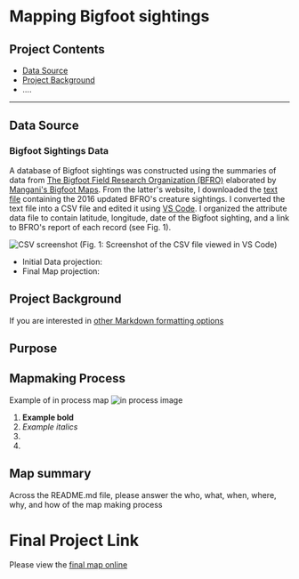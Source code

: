 
# Mapping Bigfoot sightings 


## Project Contents

- [Data Source](#data-source)
- [Project Background](#project-background)
- ....

***

## Data Source

### Bigfoot Sightings Data
A database of Bigfoot sightings was constructed using the summaries of data from [The Bigfoot Field Research Organization (BFRO)](www.bfro.net) elaborated by [Mangani's Bigfoot Maps](http://penn.freeservers.com/bigfootmaps/). From the latter's website, I downloaded the
[text file](http://www.penn.freeservers.com/bigfootmaps/BFROcreature.txt) containing the 2016 updated BFRO's creature sightings. I converted the text file into a CSV file and edited it using [VS Code](https://code.visualstudio.com). I organized the attribute data file to contain latitude, longitude, date of the Bigfoot sighting, and a link to BFRO's report of each record (see Fig. 1). 

![CSV screenshot]([img\screenshot01p.png](https://github.com/alexmunozviso/map671-fp/blob/main/img%5Cscreenshot01p.png))
(Fig. 1: Screenshot of the CSV file viewed in VS Code)

* Initial Data projection: 
* Final Map projection:

## Project Background

If you are interested in [other Markdown formatting options](https://www.markdownguide.org/basic-syntax/)

## Purpose

## Mapmaking Process

Example of in process map ![in process image](filepath)

1. **Example bold**
2. *Example italics*
3. 
4. 

## Map summary

Across the README.md file, please answer the who, what, when, where, why, and how of the map making process


# Final Project Link

Please view the [final map online](www.github...)
